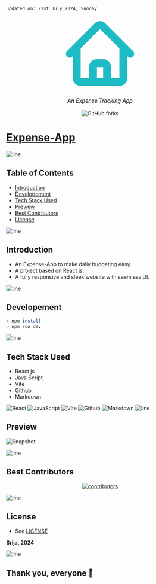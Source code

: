     updated on: 21st July 2024, Sunday

<div align=center>
    <a href="https://github.com/SrijaAdhya12/Expense-App">
        <img width="200" src="data:image/svg+xml,%3csvg%20xmlns='http://www.w3.org/2000/svg'%20width='24'%20height='24'%20fill='none'%3e%3cpath%20stroke='%231DBBC3'%20stroke-linecap='round'%20stroke-linejoin='round'%20stroke-width='2.5'%20d='m2.25%2012%208.954-8.955a1.126%201.126%200%200%201%201.591%200L21.75%2012M4.5%209.75v10.125c0%20.621.504%201.125%201.125%201.125H9.75v-4.875c0-.621.504-1.125%201.125-1.125h2.25c.621%200%201.125.504%201.125%201.125V21h4.125c.621%200%201.125-.504%201.125-1.125V9.75M8.25%2021h8.25'/%3e%3c/svg%3e" alt="github-super-starter-kit">
    </a>
    <p style="font-family: roboto, calibri; font-size:12pt; font-style:italic"> An Expense Tracking App </p>
    <a src="https://github.com/SrijaAdhya12/Expense-App/forks">
        <img alt="GitHub forks" src="https://img.shields.io/github/forks/SrijaAdhya12/Expense-App">
    </a>
</div>

# [Expense-App](https://github.com/SrijaAdhya12/Expense-App)

![line]

## Table of Contents

- [Introduction](#introduction)
- [Developement](#developement)
- [Tech Stack Used](#tech-stack-used)
- [Preview](#preview)
- [Best Contributors](#best-contributors)
- [License](#license)

![line]

## Introduction

- An Expense-App to make daily budgeting easy.
- A project based on React js.
- A fully responsive and sleek website with seemless UI.


![line]

## Developement


```sh
> npm install
> npm run dev
```

![line]

## Tech Stack Used

- React js
- Java Script
- Vite
- Github
- Markdown

![React](https://img.shields.io/badge/react-%2320232a.svg?style=for-the-badge&logo=react&logoColor=%2361DAFB) ![JavaScript](https://img.shields.io/badge/javascript-%23323330.svg?style=for-the-badge&logo=javascript&logoColor=%23F7DF1E) ![Vite](https://img.shields.io/badge/vite-%23000000.svg?style=for-the-badge&logo=vite&logoColor=white) ![Github](https://img.shields.io/badge/github-%23121011.svg?style=for-the-badge&logo=github&logoColor=white) ![Markdown](https://img.shields.io/badge/markdown-%23121011.svg?style=for-the-badge&logo=markdown&logoColor=white)
![line]

## Preview

![Snapshot](.github/preview.png)

![line]

## Best Contributors

<div align="center">
    <a  href="https://github.com/SrijaAdhya12/Expense-App/graphs/contributors">
        <img src="https://contrib.rocks/image?repo=SrijaAdhya12/Expense-App" alt="contributors" />
    </a>
</div>

![line]

## License

- See [LICENSE]

**Srija, 2024**

![line]

## Thank you, everyone 💚

[markdown badges]: https://github.com/Ileriayo/markdown-badges
[line]: https://user-images.githubusercontent.com/75939390/137615281-3a875960-92cc-407f-97fe-fd2319bdb252.png
[License]: https://github.com/SrijaAdhya12/Expense-App/blob/main/LICENSE

<!-- 21/07/24 -->
